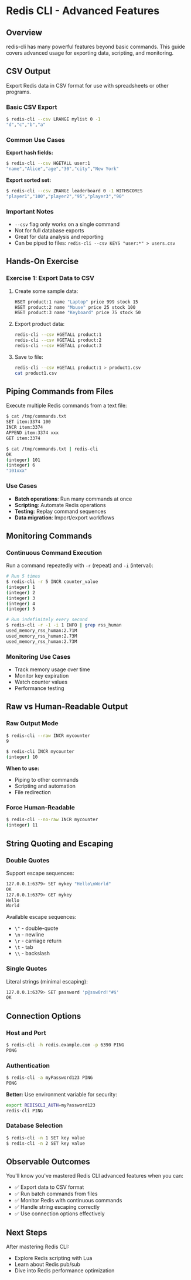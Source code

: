 # Redis CLI - Advanced Features

## Overview

redis-cli has many powerful features beyond basic commands. This guide covers advanced usage for exporting data, scripting, and monitoring.

## CSV Output

Export Redis data in CSV format for use with spreadsheets or other programs.

### Basic CSV Export

```bash
$ redis-cli --csv LRANGE mylist 0 -1
"d","c","b","a"
```

### Common Use Cases

**Export hash fields:**
```bash
$ redis-cli --csv HGETALL user:1
"name","Alice","age","30","city","New York"
```

**Export sorted set:**
```bash
$ redis-cli --csv ZRANGE leaderboard 0 -1 WITHSCORES
"player1","100","player2","95","player3","90"
```

### Important Notes

- `--csv` flag only works on a single command
- Not for full database exports
- Great for data analysis and reporting
- Can be piped to files: `redis-cli --csv KEYS "user:*" > users.csv`

## Hands-On Exercise

### Exercise 1: Export Data to CSV

1. Create some sample data:
   ```bash
   HSET product:1 name "Laptop" price 999 stock 15
   HSET product:2 name "Mouse" price 25 stock 100
   HSET product:3 name "Keyboard" price 75 stock 50
   ```

2. Export product data:
   ```bash
   redis-cli --csv HGETALL product:1
   redis-cli --csv HGETALL product:2
   redis-cli --csv HGETALL product:3
   ```

3. Save to file:
   ```bash
   redis-cli --csv HGETALL product:1 > product1.csv
   cat product1.csv
   ```

## Piping Commands from Files

Execute multiple Redis commands from a text file:

```bash
$ cat /tmp/commands.txt
SET item:3374 100
INCR item:3374
APPEND item:3374 xxx
GET item:3374

$ cat /tmp/commands.txt | redis-cli
OK
(integer) 101
(integer) 6
"101xxx"
```

### Use Cases

- **Batch operations**: Run many commands at once
- **Scripting**: Automate Redis operations
- **Testing**: Replay command sequences
- **Data migration**: Import/export workflows

## Monitoring Commands

### Continuous Command Execution

Run a command repeatedly with `-r` (repeat) and `-i` (interval):

```bash
# Run 5 times
$ redis-cli -r 5 INCR counter_value
(integer) 1
(integer) 2
(integer) 3
(integer) 4
(integer) 5

# Run indefinitely every second
$ redis-cli -r -1 -i 1 INFO | grep rss_human
used_memory_rss_human:2.71M
used_memory_rss_human:2.73M
used_memory_rss_human:2.73M
```

### Monitoring Use Cases

- Track memory usage over time
- Monitor key expiration
- Watch counter values
- Performance testing

## Raw vs Human-Readable Output

### Raw Output Mode

```bash
$ redis-cli --raw INCR mycounter
9

$ redis-cli INCR mycounter
(integer) 10
```

**When to use:**
- Piping to other commands
- Scripting and automation
- File redirection

### Force Human-Readable

```bash
$ redis-cli --no-raw INCR mycounter
(integer) 11
```

## String Quoting and Escaping

### Double Quotes

Support escape sequences:

```bash
127.0.0.1:6379> SET mykey "Hello\nWorld"
OK
127.0.0.1:6379> GET mykey
Hello
World
```

Available escape sequences:
- `\"` - double-quote
- `\n` - newline
- `\r` - carriage return
- `\t` - tab
- `\\` - backslash

### Single Quotes

Literal strings (minimal escaping):

```bash
127.0.0.1:6379> SET password 'p@ssw0rd!"#$'
OK
```

## Connection Options

### Host and Port

```bash
$ redis-cli -h redis.example.com -p 6390 PING
PONG
```

### Authentication

```bash
$ redis-cli -a myPassword123 PING
PONG
```

**Better:** Use environment variable for security:
```bash
export REDISCLI_AUTH=myPassword123
redis-cli PING
```

### Database Selection

```bash
$ redis-cli -n 1 SET key value
$ redis-cli -n 2 SET key value
```

## Observable Outcomes

You'll know you've mastered Redis CLI advanced features when you can:
- ✅ Export data to CSV format
- ✅ Run batch commands from files
- ✅ Monitor Redis with continuous commands
- ✅ Handle string escaping correctly
- ✅ Use connection options effectively

## Next Steps

After mastering Redis CLI:
- Explore Redis scripting with Lua
- Learn about Redis pub/sub
- Dive into Redis performance optimization
